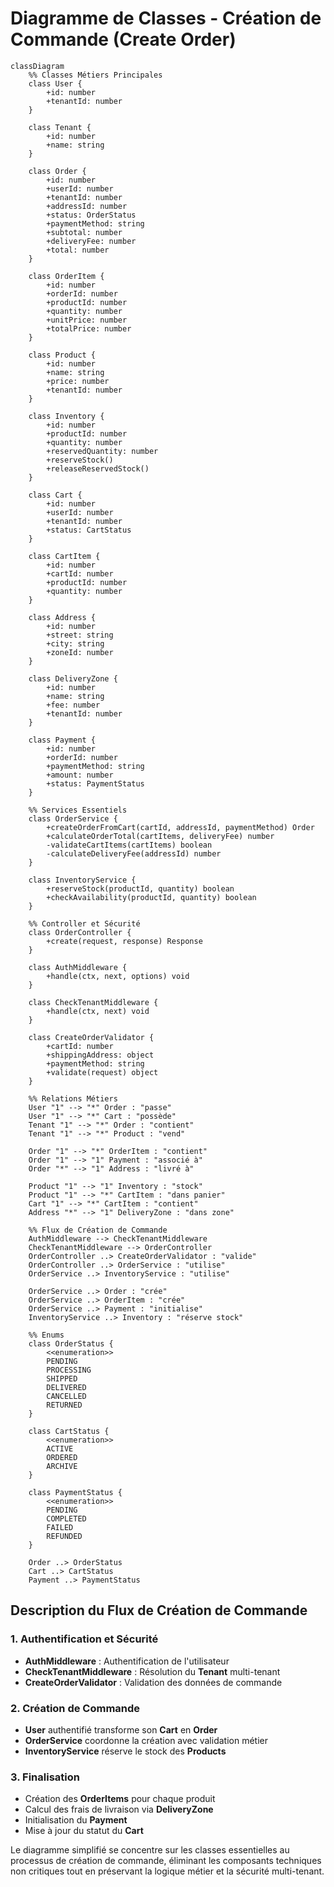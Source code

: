 # Diagramme de Classes - Création de Commande (Create Order)

```mermaid
classDiagram
    %% Classes Métiers Principales
    class User {
        +id: number
        +tenantId: number
    }

    class Tenant {
        +id: number
        +name: string
    }

    class Order {
        +id: number
        +userId: number
        +tenantId: number
        +addressId: number
        +status: OrderStatus
        +paymentMethod: string
        +subtotal: number
        +deliveryFee: number
        +total: number
    }

    class OrderItem {
        +id: number
        +orderId: number
        +productId: number
        +quantity: number
        +unitPrice: number
        +totalPrice: number
    }

    class Product {
        +id: number
        +name: string
        +price: number
        +tenantId: number
    }

    class Inventory {
        +id: number
        +productId: number
        +quantity: number
        +reservedQuantity: number
        +reserveStock()
        +releaseReservedStock()
    }

    class Cart {
        +id: number
        +userId: number
        +tenantId: number
        +status: CartStatus
    }

    class CartItem {
        +id: number
        +cartId: number
        +productId: number
        +quantity: number
    }

    class Address {
        +id: number
        +street: string
        +city: string
        +zoneId: number
    }

    class DeliveryZone {
        +id: number
        +name: string
        +fee: number
        +tenantId: number
    }

    class Payment {
        +id: number
        +orderId: number
        +paymentMethod: string
        +amount: number
        +status: PaymentStatus
    }

    %% Services Essentiels
    class OrderService {
        +createOrderFromCart(cartId, addressId, paymentMethod) Order
        +calculateOrderTotal(cartItems, deliveryFee) number
        -validateCartItems(cartItems) boolean
        -calculateDeliveryFee(addressId) number
    }

    class InventoryService {
        +reserveStock(productId, quantity) boolean
        +checkAvailability(productId, quantity) boolean
    }

    %% Controller et Sécurité
    class OrderController {
        +create(request, response) Response
    }

    class AuthMiddleware {
        +handle(ctx, next, options) void
    }

    class CheckTenantMiddleware {
        +handle(ctx, next) void
    }

    class CreateOrderValidator {
        +cartId: number
        +shippingAddress: object
        +paymentMethod: string
        +validate(request) object
    }

    %% Relations Métiers
    User "1" --> "*" Order : "passe"
    User "1" --> "*" Cart : "possède"
    Tenant "1" --> "*" Order : "contient"
    Tenant "1" --> "*" Product : "vend"
    
    Order "1" --> "*" OrderItem : "contient"
    Order "1" --> "1" Payment : "associé à"
    Order "*" --> "1" Address : "livré à"
    
    Product "1" --> "1" Inventory : "stock"
    Product "1" --> "*" CartItem : "dans panier"
    Cart "1" --> "*" CartItem : "contient"
    Address "*" --> "1" DeliveryZone : "dans zone"
    
    %% Flux de Création de Commande
    AuthMiddleware --> CheckTenantMiddleware
    CheckTenantMiddleware --> OrderController
    OrderController ..> CreateOrderValidator : "valide"
    OrderController ..> OrderService : "utilise"
    OrderService ..> InventoryService : "utilise"
    
    OrderService ..> Order : "crée"
    OrderService ..> OrderItem : "crée"
    OrderService ..> Payment : "initialise"
    InventoryService ..> Inventory : "réserve stock"

    %% Enums
    class OrderStatus {
        <<enumeration>>
        PENDING
        PROCESSING
        SHIPPED
        DELIVERED
        CANCELLED
        RETURNED
    }

    class CartStatus {
        <<enumeration>>
        ACTIVE
        ORDERED
        ARCHIVE
    }

    class PaymentStatus {
        <<enumeration>>
        PENDING
        COMPLETED
        FAILED
        REFUNDED
    }

    Order ..> OrderStatus
    Cart ..> CartStatus
    Payment ..> PaymentStatus
```

## Description du Flux de Création de Commande

### 1. **Authentification et Sécurité**

- **AuthMiddleware** : Authentification de l'utilisateur
- **CheckTenantMiddleware** : Résolution du **Tenant** multi-tenant
- **CreateOrderValidator** : Validation des données de commande

### 2. **Création de Commande**

- **User** authentifié transforme son **Cart** en **Order**
- **OrderService** coordonne la création avec validation métier
- **InventoryService** réserve le stock des **Products**

### 3. **Finalisation**

- Création des **OrderItems** pour chaque produit
- Calcul des frais de livraison via **DeliveryZone**
- Initialisation du **Payment** 
- Mise à jour du statut du **Cart**

Le diagramme simplifié se concentre sur les classes essentielles au processus de création de commande, éliminant les composants techniques non critiques tout en préservant la logique métier et la sécurité multi-tenant.
